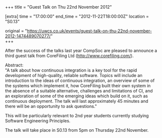+++
title = "Guest Talk on Thu 22nd November 2012"

[extra]
time = "17:00:00"
end_time = "2012-11-22T18:00:00Z"
location = "S0.13"

original = "https://uwcs.co.uk/events/guest-talk-on-thu-22nd-november-2012-1474489070277/"    
+++

After the success of the talks last year CompSoc are pleased to announce a third guest talk from CoreFiling Ltd (http://www.corefiling.com/).

Abstract:  
"A talk about how continuous integration is a key tool for the rapid development of high-quality, reliable software. Topics will include an introduction to the ideas of continuous integration, an overview of some of the systems which implement it, how CoreFiling built their own system in the absence of a suitable alternative, challenges and limitations of CI, and an exploration of some of the emerging ideas which build on it, such as continuous deployment. The talk will last approximately 45 minutes and there will be an opportunity to ask questions."

This will be particularly relevant to 2nd year students currently studying Software Engineering Principles.

The talk will take place in S0.13 from 5pm on Thursday 22nd November.

